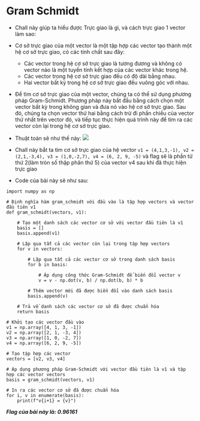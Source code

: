 # **Gram Schmidt**

-   Chall này giúp ta hiểu được Trực giao là gì, và cách trực giao 1 vector làm sao:
-   Cơ sở trực giao của một vector là một tập hợp các vector tạo thành một hệ cơ sở trực giao, có các tính chất sau đây:

    +   Các vector trong hệ cơ sở trực giao là tương đương và không có vector nào là một tuyến tính kết hợp của các vector khác trong hệ.
    +   Các vector trong hệ cơ sở trực giao đều có độ dài bằng nhau.
    +   Hai vector bất kỳ trong hệ cơ sở trực giao đều vuông góc với nhau.
-   Để tìm cơ sở trực giao của một vector, chúng ta có thể sử dụng phương pháp Gram-Schmidt. Phương pháp này bắt đầu bằng cách chọn một vector bất kỳ trong không gian và đưa nó vào hệ cơ sở trực giao. Sau đó, chúng ta chọn vector thứ hai bằng cách trừ đi phần chiều của vector thứ nhất trên vector đó, và tiếp tục thực hiện quá trình này để tìm ra các vector còn lại trong hệ cơ sở trực giao.
-   Thuật toán sẽ như thế này:
![](https://i.imgur.com/uN60Epu.png)

-   Chall này bắt ta tìm cơ sở trực giao của hệ vector ``v1 = (4,1,3,-1), v2 = (2,1,-3,4), v3 = (1,0,-2,7), v4 = (6, 2, 9, -5)`` và flag sẽ là phần tử thứ 2(làm tròn số thập phân thứ 5) của vector v4 sau khi đã thực hiện trực giao

-   Code của bài này sẽ như sau:
```
import numpy as np

# Định nghĩa hàm gram_schmidt với đầu vào là tập hợp vectors và vector đầu tiên v1
def gram_schmidt(vectors, v1):

    # Tạo một danh sách các vector cơ sở với vector đầu tiên là v1
    basis = []
    basis.append(v1)

    # Lặp qua tất cả các vector còn lại trong tập hợp vectors
    for v in vectors:

        # Lặp qua tất cả các vector cơ sở trong danh sách basis
        for b in basis:

            # Áp dụng công thức Gram-Schmidt để biến đổi vector v
            v = v - np.dot(v, b) / np.dot(b, b) * b

        # Thêm vector mới đã được biến đổi vào danh sách basis
        basis.append(v)

    # Trả về danh sách các vector cơ sở đã được chuẩn hóa
    return basis

# Khởi tạo các vector đầu vào
v1 = np.array([4, 1, 3, -1])
v2 = np.array([2, 1, -3, 4])
v3 = np.array([1, 0, -2, 7])
v4 = np.array([6, 2, 9, -5])

# Tạo tập hợp các vector
vectors = [v2, v3, v4]

# Áp dụng phương pháp Gram-Schmidt với vector đầu tiên là v1 và tập hợp các vector vectors
basis = gram_schmidt(vectors, v1)

# In ra các vector cơ sở đã được chuẩn hóa
for i, v in enumerate(basis):
    print(f"v{i+1} = {v}")

```

***Flag của bài này là: 0.96161***
